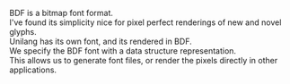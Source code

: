 BDF is a bitmap font format.  
I've found its simplicity nice for pixel perfect renderings of new and novel glyphs.  
Unilang has its own font, and its rendered in BDF.  
We specify the BDF font with a data structure representation.  
This allows us to generate font files, or render the pixels directly in other applications.  

